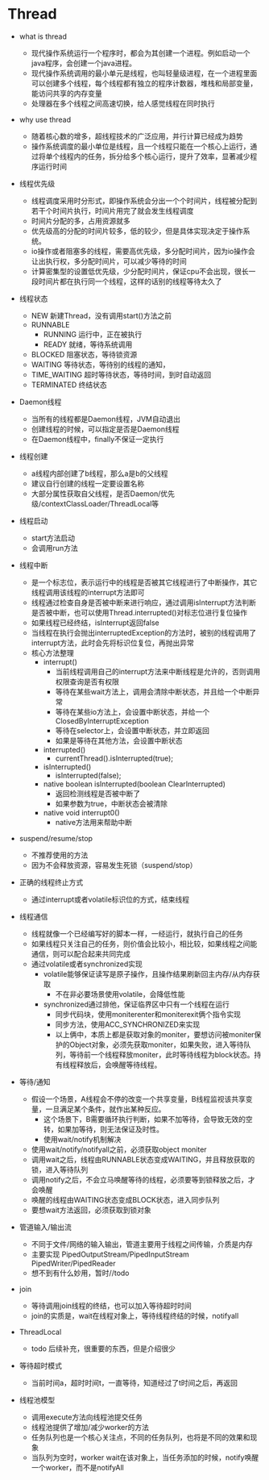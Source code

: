 # Thread
* what is thread
    * 现代操作系统运行一个程序时，都会为其创建一个进程。例如启动一个java程序，会创建一个java进程。
    * 现代操作系统调用的最小单元是线程，也叫轻量级进程，在一个进程里面可以创建多个线程，每个线程都有独立的程序计数器，堆栈和局部变量，能访问共享的内存变量
    * 处理器在多个线程之间高速切换，给人感觉线程在同时执行
* why use thread
    * 随着核心数的增多，超线程技术的广泛应用，并行计算已经成为趋势
    * 操作系统调度的最小单位是线程，且一个线程只能在一个核心上运行，通过将单个线程内的任务，拆分给多个核心运行，提升了效率，显著减少程序运行时间
* 线程优先级
    * 线程调度采用时分形式，即操作系统会分出一个个时间片，线程被分配到若干个时间片执行，时间片用完了就会发生线程调度
    * 时间片分配的多，占用资源就多
    * 优先级高的分配的时间片较多，低的较少，但是具体实现决定于操作系统。
    * io操作或者阻塞多的线程，需要高优先级，多分配时间片，因为io操作会让出执行权，多分配时间片，可以减少等待的时间
    * 计算密集型的设置低优先级，少分配时间片，保证cpu不会出现，很长一段时间片都在执行同一个线程，这样的话别的线程等待太久了    

* 线程状态
    * NEW           新建Thread，没有调用start()方法之前
    * RUNNABLE      
        * RUNNING   运行中，正在被执行
        * READY     就绪，等待系统调用
    * BLOCKED       阻塞状态，等待锁资源
    * WAITING       等待状态，等待别的线程的通知，
    * TIME_WAITING  超时等待状态，等待时间，到时自动返回
    * TERMINATED    终结状态
* Daemon线程
    * 当所有的线程都是Daemon线程，JVM自动退出
    * 创建线程的时候，可以指定是否是Daemon线程
    * 在Daemon线程中，finally不保证一定执行
    
* 线程创建
    * a线程内部创建了b线程，那么a是b的父线程
    * 建议自行创建的线程一定要设置名称
    * 大部分属性获取自父线程，是否Daemon/优先级/contextClassLoader/ThreadLocal等

* 线程启动
    * start方法启动
    * 会调用run方法
    
* 线程中断
    * 是一个标志位，表示运行中的线程是否被其它线程进行了中断操作，其它线程调用该线程的interrupt方法即可
    * 线程通过检查自身是否被中断来进行响应，通过调用isInterrupt方法判断是否被中断，也可以使用Thread.interrupted()对标志位进行复位操作
    * 如果线程已经终结，isInterrupt返回false
    * 当线程在执行会抛出interruptedException的方法时，被别的线程调用了interrupt方法，此时会先将标识位复位，再抛出异常
    * 核心方法整理
        * interrupt()
            * 当前线程调用自己的interrupt方法来中断线程是允许的，否则调用权限查询是否有权限
            * 等待在某些wait方法上，调用会清除中断状态，并且给一个中断异常
            * 等待在某些io方法上，会设置中断状态，并给一个ClosedByInterruptException
            * 等待在selector上，会设置中断状态，并立即返回
            * 如果是等待在其他方法，会设置中断状态
        * interrupted()
            * currentThread().isInterrupted(true);
        * isInterrupted()
            * isInterrupted(false);
        * native boolean isInterrupted(boolean ClearInterrupted)
            * 返回检测线程是否被中断了
            * 如果参数为true，中断状态会被清除
        * native void interrupt0()
            * native方法用来帮助中断
* suspend/resume/stop
    * 不推荐使用的方法
    * 因为不会释放资源，容易发生死锁（suspend/stop）

* 正确的线程终止方式
    * 通过interrupt或者volatile标识位的方式，结束线程
    
* 线程通信
    * 线程就像一个已经编写好的脚本一样，一经运行，就执行自己的任务
    * 如果线程只关注自己的任务，则价值会比较小，相比较，如果线程之间能通信，则可以配合起来共同完成
    * 通过volatile或者synchronized实现
        * volatile能够保证读写是原子操作，且操作结果刷新回主内存/从内存获取
            * 不在非必要场景使用volatile，会降低性能
        * synchronized通过排他，保证临界区中只有一个线程在运行
            * 同步代码块，使用moniterenter和moniterexit俩个指令实现
            * 同步方法，使用ACC_SYNCHRONIZED来实现
            * 以上俩中，本质上都是获取对象的moniter，要想访问被moniter保护的Object对象，必须先获取moniter，如果失败，进入等待队列，等待前一个线程释放moniter，此时等待线程为block状态。持有线程释放后，会唤醒等待线程。   

* 等待/通知
    * 假设一个场景，A线程会不停的改变一个共享变量，B线程监视该共享变量，一旦满足某个条件，就作出某种反应。
        * 这个场景下，B需要循环执行判断，如果不加等待，会导致无效的空转，如果加等待，则无法保证及时性。
        * 使用wait/notify机制解决
    * 使用wait/notify/notifyall之前，必须获取object moniter
    * 调用wait之后，线程由RUNNABLE状态变成WAITING，并且释放获取的锁，进入等待队列
    * 调用notify之后，不会立马唤醒等待的线程，必须要等到锁释放之后，才会唤醒
    * 唤醒的线程由WAITING状态变成BLOCK状态，进入同步队列
    * 要想wait方法返回，必须获取到锁对象
    
* 管道输入/输出流
    * 不同于文件/网络的输入输出，管道主要用于线程之间传输，介质是内存
    * 主要实现 PipedOutputStream/PipedInputStream PipedWriter/PipedReader
    * 想不到有什么妙用，暂时//todo 

* join
    * 等待调用join线程的终结，也可以加入等待超时时间
    * join的实质是，wait在线程对象上，等待线程终结的时候，notifyall

* ThreadLocal
    * todo 后续补充，很重要的东西，但是介绍很少
    
* 等待超时模式
    * 当前时间a，超时时间t，一直等待，知道经过了t时间之后，再返回
    
* 线程池模型
    * 调用execute方法向线程池提交任务
    * 线程池提供了增加/减少worker的方法
    * 任务队列也是一个核心关注点，不同的任务队列，也将是不同的效果和现象
    * 当队列为空时，worker wait在该对象上，当任务添加的时候，notify唤醒一个worker，而不是notifyAll
    
             
    